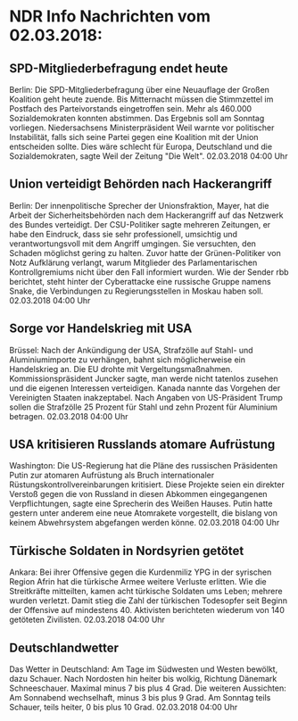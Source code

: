 # NDR Info Nachrichten vom 02.03.2018:


## SPD-Mitgliederbefragung endet heute
Berlin: Die SPD-Mitgliederbefragung über eine Neuauflage der Großen Koalition geht heute zuende. Bis Mitternacht müssen die Stimmzettel im Postfach des Parteivorstands eingetroffen sein. Mehr als 460.000 Sozialdemokraten konnten abstimmen. Das Ergebnis soll am Sonntag vorliegen. Niedersachsens Ministerpräsident Weil warnte vor politischer Instabilität, falls sich seine Partei gegen eine Koalition mit der Union entscheiden sollte. Dies wäre schlecht für Europa, Deutschland und die Sozialdemokraten, sagte Weil der Zeitung "Die Welt". 02.03.2018 04:00 Uhr 

## Union verteidigt Behörden nach Hackerangriff
Berlin: Der innenpolitische Sprecher der Unionsfraktion, Mayer, hat die Arbeit der Sicherheitsbehörden nach dem Hackerangriff auf das Netzwerk des Bundes verteidigt. Der CSU-Politiker sagte mehreren Zeitungen, er habe den Eindruck, dass sie sehr professionell, umsichtig und verantwortungsvoll mit dem Angriff umgingen. Sie versuchten, den Schaden möglichst gering zu halten. Zuvor hatte der Grünen-Politiker von Notz Aufklärung verlangt, warum Mitglieder des Parlamentarischen Kontrollgremiums nicht über den Fall informiert wurden. Wie der Sender rbb berichtet, steht hinter der Cyberattacke eine russische Gruppe namens Snake, die Verbindungen zu Regierungsstellen in Moskau haben soll. 02.03.2018 04:00 Uhr 

## Sorge vor Handelskrieg mit USA
Brüssel: Nach der Ankündigung der USA, Strafzölle auf Stahl- und Aluminiumimporte zu verhängen, bahnt sich möglicherweise ein Handelskrieg an. Die EU drohte mit Vergeltungsmaßnahmen. Kommissionspräsident Juncker sagte, man werde nicht tatenlos zusehen und die eigenen Interessen verteidigen. Kanada nannte das Vorgehen der Vereinigten Staaten inakzeptabel. Nach Angaben von US-Präsident Trump sollen die Strafzölle 25 Prozent für Stahl und zehn Prozent für Aluminium betragen. 02.03.2018 04:00 Uhr 

## USA kritisieren Russlands atomare Aufrüstung
Washington: Die US-Regierung hat die Pläne des russischen Präsidenten Putin zur atomaren Aufrüstung als Bruch internationaler Rüstungskontrollvereinbarungen kritisiert. Diese Projekte seien ein direkter Verstoß gegen die von Russland in diesen Abkommen eingegangenen Verpflichtungen, sagte eine Sprecherin des Weißen Hauses. Putin hatte gestern unter anderem eine neue Atomrakete vorgestellt, die bislang von keinem Abwehrsystem abgefangen werden könne. 02.03.2018 04:00 Uhr 

## Türkische Soldaten in Nordsyrien getötet
Ankara: Bei ihrer Offensive gegen die Kurdenmiliz YPG in der syrischen Region Afrin hat die türkische Armee weitere Verluste erlitten. Wie die Streitkräfte mitteilten, kamen acht türkische Soldaten ums Leben; mehrere wurden verletzt. Damit stieg die Zahl der türkischen Todesopfer seit Beginn der Offensive auf mindestens 40. Aktivisten berichteten wiederum von 140 getöteten Zivilisten. 02.03.2018 04:00 Uhr 

## Deutschlandwetter
Das Wetter in Deutschland: Am Tage im Südwesten und Westen bewölkt, dazu Schauer. Nach Nordosten hin heiter bis wolkig, Richtung Dänemark Schneeschauer. Maximal minus 7 bis plus 4 Grad. Die weiteren Aussichten: Am Sonnabend wechselhaft, minus 3 bis plus 9 Grad. Am Sonntag teils Schauer, teils heiter, 0 bis plus 10 Grad. 02.03.2018 04:00 Uhr 
